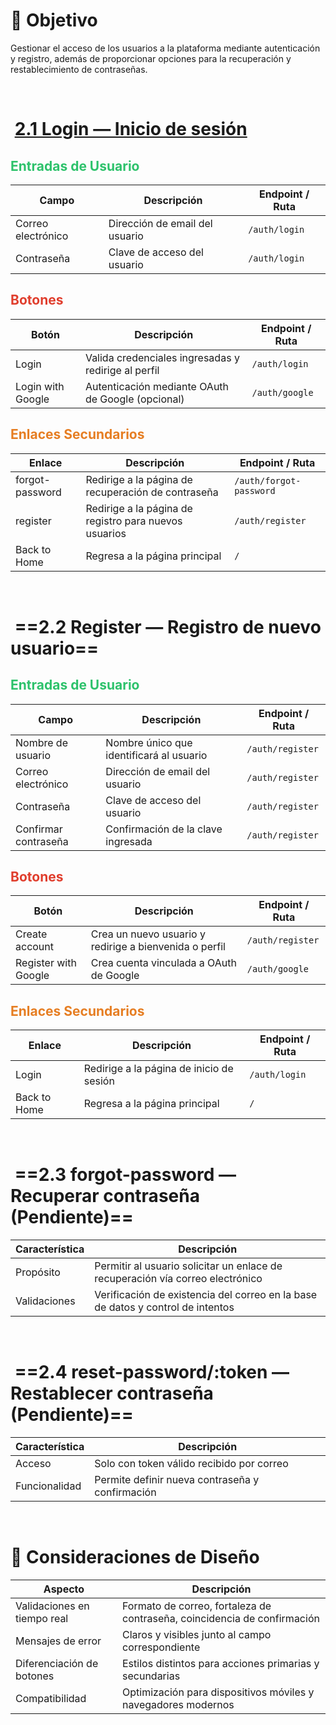 # 🎯 Objetivo

Gestionar el acceso de los usuarios a la plataforma mediante autenticación y registro, además de proporcionar opciones para la recuperación y restablecimiento de contraseñas.

&nbsp;

#  <u>2.1 Login — Inicio de sesión</u>

## <span style="color: rgb(45, 194, 107);">Entradas de Usuario</span>

| Campo | Descripción | Endpoint / Ruta |
| --- | --- | --- |
| Correo electrónico | Dirección de email del usuario | `/auth/login` |
| Contraseña | Clave de acceso del usuario | `/auth/login` |

## <span style="color: rgb(224, 62, 45);">Botones</span>

| Botón | Descripción | Endpoint / Ruta |
| --- | --- | --- |
| Login | Valida credenciales ingresadas y redirige al perfil | `/auth/login` |
| Login with Google | Autenticación mediante OAuth de Google (opcional) | `/auth/google` |

## <span style="color: rgb(230, 126, 35);">Enlaces Secundarios</span>

| Enlace | Descripción | Endpoint / Ruta |
| --- | --- | --- |
| forgot-password | Redirige a la página de recuperación de contraseña | `/auth/forgot-password` |
| register | Redirige a la página de registro para nuevos usuarios | `/auth/register` |
| Back to Home | Regresa a la página principal | `/` |

&nbsp;

#  ==2.2 Register — Registro de nuevo usuario== 

## <span style="color: rgb(45, 194, 107);">Entradas de Usuario</span>

| Campo | Descripción | Endpoint / Ruta |
| --- | --- | --- |
| Nombre de usuario | Nombre único que identificará al usuario | `/auth/register` |
| Correo electrónico | Dirección de email del usuario | `/auth/register` |
| Contraseña | Clave de acceso del usuario | `/auth/register` |
| Confirmar contraseña | Confirmación de la clave ingresada | `/auth/register` |

## <span style="color: rgb(224, 62, 45);">Botones</span>

| Botón | Descripción | Endpoint / Ruta |
| --- | --- | --- |
| Create account | Crea un nuevo usuario y redirige a bienvenida o perfil | `/auth/register` |
| Register with Google | Crea cuenta vinculada a OAuth de Google | `/auth/google` |

## <span style="color: rgb(230, 126, 35);">Enlaces Secundarios</span>

| Enlace | Descripción | Endpoint / Ruta |
| --- | --- | --- |
| Login | Redirige a la página de inicio de sesión | `/auth/login` |
| Back to Home | Regresa a la página principal | `/` |

&nbsp;

#  ==2.3 forgot-password — Recuperar contraseña (Pendiente)== 

| Característica | Descripción |
| --- | --- |
| Propósito | Permitir al usuario solicitar un enlace de recuperación vía correo electrónico |
| Validaciones | Verificación de existencia del correo en la base de datos y control de intentos |

&nbsp;

#  ==2.4 reset-password/:token — Restablecer contraseña (Pendiente)== 

| Característica | Descripción |
| --- | --- |
| Acceso | Solo con token válido recibido por correo |
| Funcionalidad | Permite definir nueva contraseña y confirmación |

&nbsp;

# 🎨 Consideraciones de Diseño

| Aspecto | Descripción |
| --- | --- |
| Validaciones en tiempo real | Formato de correo, fortaleza de contraseña, coincidencia de confirmación |
| Mensajes de error | Claros y visibles junto al campo correspondiente |
| Diferenciación de botones | Estilos distintos para acciones primarias y secundarias |
| Compatibilidad | Optimización para dispositivos móviles y navegadores modernos |